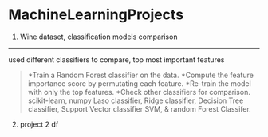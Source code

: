 # MachineLearningProjects
1. Wine dataset, classification models comparison
 ----------------------------------------------
 used different classifiers to compare, top most important features
  >*Train a Random Forest classifier on the data.
  >*Compute the feature importance score by permutating each feature.
  >*Re-train the model with only the top features.
  >*Check other classifiers for comparison.
> scikit-learn, numpy
Laso classifier, Ridge classifier, Decision Tree classifier, Support Vector classifier SVM, & random Forest Classifer. 
2. project 2
   df
